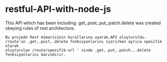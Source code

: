 # restful-API-with-node-js

This API which has been including .get,.post,.put,.patch.delete was created obeying rules of rest architecture.

    Bu projede Rest mimarisinin kurallarına uyarak,API oluşturuldu.
    /route'un .get,.post,.delete fonksiyonlarını içerirken ayrıca spesifik olarak 
    oluşturulan /route/spesifik-url ' ninde .get,.put,.patch.,.delete 
    fonksiyonlarını barındırır.
    
   
   
   
   

